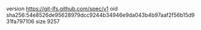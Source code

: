 version https://git-lfs.github.com/spec/v1
oid sha256:54e8526de95628979dcc9244b34946e9da043b4b97aaf2f56b15d931fa797106
size 9257
